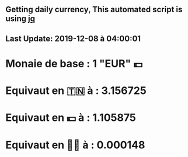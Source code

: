 ## Getting daily currency, This automated script is using [jq](https://stedolan.github.io/jq/)
## Last Update:  2019-12-08 à 04:00:01
 # Monaie de base : 1 "EUR" 💶 
 # Equivaut en 🇹🇳 à :  3.156725 
 # Equivaut en 💵 à : 1.105875
 # Equivaut en 🐱‍💻 à :  0.000148

